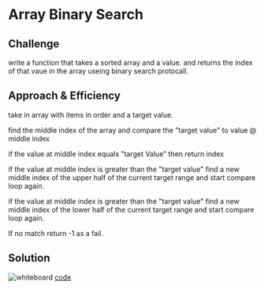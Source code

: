 # Array Binary Search

<!-- Short summary or background information -->

## Challenge
 write a function that takes a sorted array and a value. and returns the index of that vaue in the array useing binary search protocall.


## Approach & Efficiency

take in array with items in order and a target value.



find the middle index of the array and compare the "target value" to value @ middle index



if the value at middle index equals "target Value" then return index

if the value at middle index is greater than the "target value" find  a new middle index of the upper half of the current target range  and start compare loop again.

if the value at middle index is greater than the "target value" find a new middle index of the lower half of the current target range and start compare loop again.


If no match return -1 as a fail.


## Solution
<!-- Embedded whiteboard image -->
![whiteboard](../assets/CC3-whiteboard.jpg)
[code](./array-binary-search.js)
